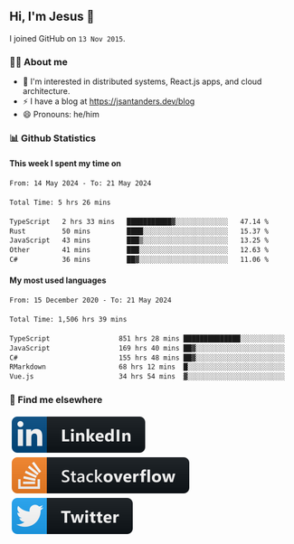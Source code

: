 ## Hi, I'm Jesus 👋

I joined GitHub on `13 Nov 2015`.

<!-- Talking about you -->

### 👨‍💻 About me

- 👦 I'm interested in distributed systems, React.js apps, and cloud architecture.
- ⚡️ I have a blog at <https://jsantanders.dev/blog>
- 😄 Pronouns: he/him

### 📊 Github Statistics

#### This week I spent my time on

<!--START_SECTION:weekly-->

```txt
From: 14 May 2024 - To: 21 May 2024

Total Time: 5 hrs 26 mins

TypeScript   2 hrs 33 mins   ███████████▓░░░░░░░░░░░░░   47.14 %
Rust         50 mins         ████░░░░░░░░░░░░░░░░░░░░░   15.37 %
JavaScript   43 mins         ███▒░░░░░░░░░░░░░░░░░░░░░   13.25 %
Other        41 mins         ███░░░░░░░░░░░░░░░░░░░░░░   12.63 %
C#           36 mins         ██▓░░░░░░░░░░░░░░░░░░░░░░   11.06 %
```

<!--END_SECTION:weekly-->

#### My most used languages

<!--START_SECTION:alltime-->

```txt
From: 15 December 2020 - To: 21 May 2024

Total Time: 1,506 hrs 39 mins

TypeScript                 851 hrs 28 mins ██████████████░░░░░░░░░░░   56.51 %
JavaScript                 169 hrs 40 mins ██▓░░░░░░░░░░░░░░░░░░░░░░   11.26 %
C#                         155 hrs 48 mins ██▓░░░░░░░░░░░░░░░░░░░░░░   10.34 %
RMarkdown                  68 hrs 12 mins  █░░░░░░░░░░░░░░░░░░░░░░░░   04.53 %
Vue.js                     34 hrs 54 mins  ▓░░░░░░░░░░░░░░░░░░░░░░░░   02.32 %
```

<!--END_SECTION:alltime-->

### 📢 Find me elsewhere

<p>
  <a target="_blank" href="https://linkedin.com/in/jsantanders">
    <img src="https://github.com/jsantanders/jsantanders/blob/master/img/linkedin.svg" alt="LinkedIn" style="vertical-align:top; margin:4px">
  </a>
  
  <a target="_blank" href="https://stackoverflow.com/users/7318331/jesus-santander">
    <img src="https://github.com/jsantanders/jsantanders/blob/master/img/stackoverflow.svg" alt="StackOverflow" style="vertical-align:top; margin:4px">
  </a>
  
  <a target="_blank" href="http://twitter.com/jsantanders">
    <img src="https://github.com/jsantanders/jsantanders/blob/master/img/twitter.svg" alt="Twitter" style="vertical-align:top; margin:4px">
  </a>
</p>
